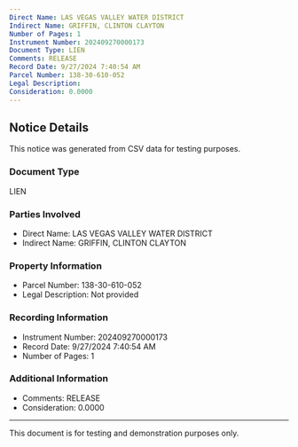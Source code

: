 ```yaml
---
Direct Name: LAS VEGAS VALLEY WATER DISTRICT
Indirect Name: GRIFFIN, CLINTON CLAYTON
Number of Pages: 1
Instrument Number: 202409270000173
Document Type: LIEN
Comments: RELEASE
Record Date: 9/27/2024 7:40:54 AM
Parcel Number: 138-30-610-052
Legal Description: 
Consideration: 0.0000
---
```


## Notice Details

This notice was generated from CSV data for testing purposes.

### Document Type
LIEN

### Parties Involved
- Direct Name: LAS VEGAS VALLEY WATER DISTRICT
- Indirect Name: GRIFFIN, CLINTON CLAYTON

### Property Information
- Parcel Number: 138-30-610-052
- Legal Description: Not provided

### Recording Information
- Instrument Number: 202409270000173
- Record Date: 9/27/2024 7:40:54 AM
- Number of Pages: 1

### Additional Information
- Comments: RELEASE
- Consideration: 0.0000

---

This document is for testing and demonstration purposes only.
